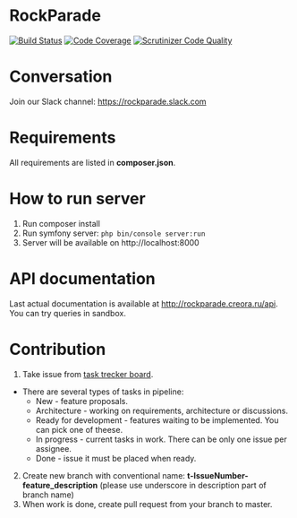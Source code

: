 RockParade
==========

[![Build Status](https://scrutinizer-ci.com/g/VAPC/RockParade-API/badges/build.png?b=master)](https://scrutinizer-ci.com/g/VAPC/RockParade-API/build-status/master)
[![Code Coverage](https://scrutinizer-ci.com/g/VAPC/RockParade-API/badges/coverage.png?b=master)](https://scrutinizer-ci.com/g/VAPC/RockParade-API/?branch=master)
[![Scrutinizer Code Quality](https://scrutinizer-ci.com/g/VAPC/RockParade-API/badges/quality-score.png?b=master)](https://scrutinizer-ci.com/g/VAPC/RockParade-API/?branch=master)

Conversation
============
Join our Slack channel: https://rockparade.slack.com

Requirements
============
All requirements are listed in **composer.json**.

How to run server
=================
1. Run composer install
2. Run symfony server: `php bin/console server:run`
3. Server will be available on http://localhost:8000

API documentation
=================
Last actual documentation is available at http://rockparade.creora.ru/api. You can try queries in sandbox.

Contribution
============
1. Take issue from [task trecker board](http://redmine.rockparade.creora.ru/).
* There are several types of tasks in pipeline:
  * New - feature proposals.
  * Architecture - working on requirements, architecture or discussions.
  * Ready for development - features waiting to be implemented. You can pick one of theese.
  * In progress - current tasks in work. There can be only one issue per assignee.
  * Done - issue it must be placed when ready.

2. Create new branch with conventional name: **t-IssueNumber-feature_description** 
(please use underscore in description part of branch name)
3. When work is done, create pull request from your branch to master.
